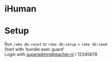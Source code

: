 # iHuman

# Setup

Run ```rake db:reset``` or ```rake db:setup``` + ```rake db:seed```  
Start with 'bundle exec guard'  
Login with superadmin@teacher.nl / 12345678
